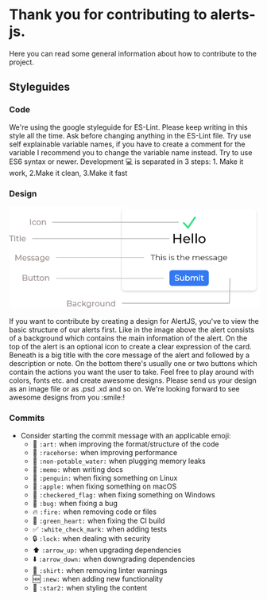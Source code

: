 # Thank you for contributing to alerts-js.
Here you can read some general information about how to contribute to the project.

## Styleguides

### Code
We're using the google styleguide for ES-Lint. Please keep writing in this style
all the time. Ask before changing anything in the ES-Lint file. Try use self
explainable variable names, if you have to create a comment for the variable I
recommend you to change the variable name instead. Try to use ES6 syntax or
newer. Development :computer: is separated in 3 steps: 1. Make it work, 2.Make it clean,
3.Make it fast

### Design
<p align="center">
  <img src="./assets/design-structure.png" alt="AlertsJS Logo">
</p>
If you want to contribute by creating a design for AlertJS, you've to view the basic structure of our alerts first.
Like in the image above the alert consists of a background which contains the main information of the alert.
On the top of the alert is an optional icon to create a clear expression of the card.
Beneath is a big title with the core message of the alert and followed by a description or note.
On the bottom there's usually one or two buttons which contain the actions you want the user to take.
Feel free to play around with colors, fonts etc. and create awesome designs.
Please send us your design as an image file or as .psd .xd and so on.
We're looking forward to see awesome designs from you :smile:!

### Commits
- Consider starting the commit message with an applicable emoji:
  - 🎨 ``:art:`` when improving the format/structure of the code
  - 🐎 ``:racehorse:`` when improving performance
  - 🚱 ``:non-potable_water:`` when plugging memory leaks
  - 📝 ``:memo:`` when writing docs
  - 🐧 ``:penguin:`` when fixing something on Linux
  - 🍎 ``:apple:`` when fixing something on macOS
  - 🏁 ``:checkered_flag:`` when fixing something on Windows
  - 🐛 ``:bug:`` when fixing a bug
  - 🔥 ``:fire:`` when removing code or files
  - 💚 ``:green_heart:`` when fixing the CI build
  - ✅ ``:white_check_mark:`` when adding tests
  - 🔒 ``:lock:`` when dealing with security
  - ⬆️ ``:arrow_up:`` when upgrading dependencies
  - ⬇️ ``:arrow_down:`` when downgrading dependencies
  - 👕 ``:shirt:`` when removing linter warnings
  - 🆕 ``:new:`` when adding new functionality
  - 🌟 ``:star2:`` when styling the content
